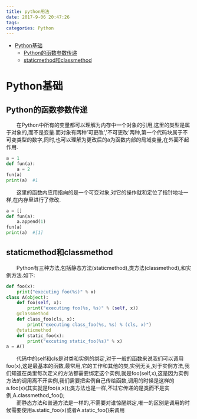 ```yaml
---
title: python用法
date: 2017-9-06 20:47:26
tags: 
categories: Python
---
```

<!-- TOC -->

- [Python基础](#Python%E5%9F%BA%E7%A1%80)
  - [Python的函数参数传递](#Python%E7%9A%84%E5%87%BD%E6%95%B0%E5%8F%82%E6%95%B0%E4%BC%A0%E9%80%92)
  - [staticmethod和classmethod](#staticmethod%E5%92%8Cclassmethod)

<!-- /TOC -->
<!--more-->

# Python基础

## Python的函数参数传递

&emsp;&emsp;在Python中所有的变量都可以理解为内存中一个对象的引用,这里的类型是属于对象的,而不是变量.而对象有两种'可更改','不可更改'两种,第一个代码块属于不可变类型的数字,同时,也可以理解为更改后的a为函数内部的局域变量,在外面不起作用.

```python
a = 1
def fun(a):
    a = 2
fun(a)
print(a)  #1
```

&emsp;&emsp;这里的函数内应用指向的是一个可变对象,对它的操作就和定位了指针地址一样,在内存里进行了修改.

```python
a = []
def fun(a):
    a.append(1)
fun(a)
print(a)  #[1]
```

## staticmethod和classmethod

&emsp;&emsp;Python有三种方法,包括静态方法(staticmethod),类方法(classmethod),和实例方法.如下:

```Python
def foo(x):
    print("executing foo(%s)" % x)
class A(object):
    def foo(self, x):
        print("executing foo(%s, %s)" % (self, x))
    @classmethod
    def class_foo(cls, x):
        print("executing class_foo(%s, %s) % (cls, x)")
    @staticmethod
    def static_foo(x):
        print("excuting static_foo(%s)" % x)
a = A()
```

&emsp;&emsp;代码中的self和cls是对类和实例的绑定,对于一般的函数来说我们可以调用foo(x),这是最基本的函数,最常用,它的工作和其他的类,实例无关,对于实例方法,我们知道在类里每次定义的方法都需要绑定这个实例,就是foo(self,x),这是因为实例方法的调用离不开实例,我们需要把实例自己传给函数,调用的时候是这样的a.foo(x)(其实就是foo(a,x));类方法也是一样,不过它传递的是类而不是实例,A.classmethod_foo();  
&emsp;&emsp;而静态方法和普通方法是一样的,不需要对谁惊醒绑定,唯一的区别是调用的时候需要使用a.static_foo(x)或者A.static_foo()来调用
